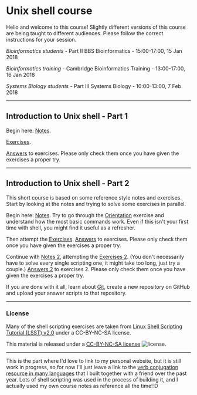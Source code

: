 # Unix shell course

Hello and welcome to this course! Slightly different versions of this course are being taught to different audiences. Please follow the correct instructions for your session.

*Bioinformatics students* - Part II BBS Bioinformatics - 15:00-17:00, 15 Jan 2018

*Bioinformatics training* - Cambridge Bioinformatics Training - 13:00-17:00, 16 Jan 2018

*Systems Biology students* - Part III Systems Biology - 10:00-13:00, 7 Feb 2018

---
## Introduction to Unix shell - Part 1



Begin here: [Notes](Notes1.md).

[Exercises](Exercises1.md).

[Answers](Answers1.md) to exercises. Please only check them once you have given the exercises a proper try.

---
## Introduction to Unix shell - Part 2

This short course is based on some reference style notes and exercises. Start by looking at the notes and trying to solve some exercises in parallel.

Begin here: [Notes](Notes1.md). Try to go through the [Orientation](Orientation.md) exercise and understand how the most basic commands work. Even if this isn't your first time with shell, you might find it useful as a refresher.

Then attempt the [Exercises](Exercises1.md). [Answers](Answers1.md) to exercises. Please only check them once you have given the exercises a proper try.

Continue with [Notes 2](Notes2.md), attempting the [Exercises 2](Exercises2.md). (You don't necessarily have to solve every single scripting one, it might take too long, just try a couple.) [Answers 2](Answers2.md) to exercises 2. Please only check them once you have given the exercises a proper try.

If you are done with it all, learn about [Git](Notes2.md#miscellaneous), create a new repository on GitHub and upload your answer scripts to that repository.

---
### License

Many of the shell scripting exercises are taken from [Linux Shell Scripting Tutorial (LSST) v2.0](https://bash.cyberciti.biz/guide/Main_Page) under a CC-BY-NC-SA license.

This material is released under a
[CC-BY-NC-SA license](https://creativecommons.org/licenses/by-nc-sa/4.0/) ![license](https://licensebuttons.net/l/by-nc-sa/3.0/88x31.png).

---
This is the part where I'd love to link to my personal website, but it is still work in progress, so for now I'll just leave a link to the [verb conjugation resource in many languages](http://cooljugator.com) that I built together with a friend over the past year. Lots of shell scripting was used in the process of building it, and I actually used my own course notes as reference all the time!:D

